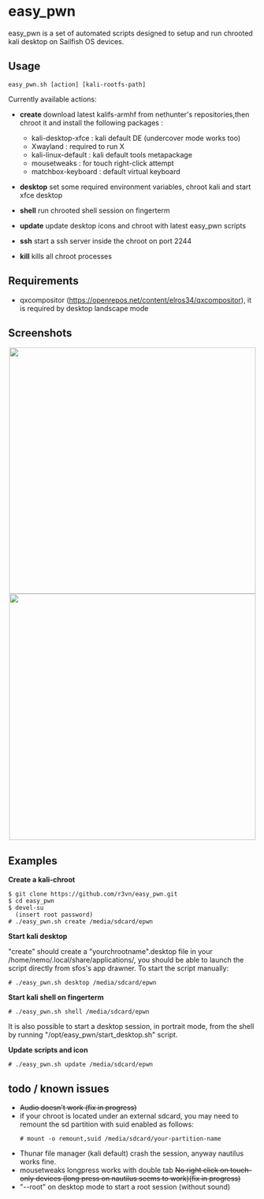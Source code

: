 # easy_pwn

easy_pwn is a set of automated scripts designed to setup and run chrooted kali desktop on Sailfish OS devices.

## Usage

```
easy_pwn.sh [action] [kali-rootfs-path]
```
Currently available actions:

- **create** download latest kalifs-armhf from nethunter's repositories,then chroot it and install the following packages :
	- kali-desktop-xfce : kali default DE (undercover mode works too)
	- Xwayland : required to run X 
	- kali-linux-default : kali default tools metapackage
	- mousetweaks : for touch right-click attempt
	- matchbox-keyboard : default virtual keyboard

- **desktop** set some required environment variables, chroot kali and start xfce desktop
- **shell** run chrooted shell session on fingerterm
- **update** update desktop icons and chroot with latest easy_pwn scripts
- **ssh** start a ssh server inside the chroot on port 2244
- **kill** kills all chroot processes

## Requirements

 - qxcompositor (https://openrepos.net/content/elros34/qxcompositor), it is required by desktop landscape mode

## Screenshots

<p align="center">
	<img src="https://user-images.githubusercontent.com/635790/71497108-0aff7100-2857-11ea-9b95-977d9ccb8adf.jpg" width="500px">
	<img src="https://user-images.githubusercontent.com/635790/71497196-692c5400-2857-11ea-9b7c-25bd8d5eb6bb.jpg" width="500px">
</p>

## Examples

**Create a kali-chroot**

```
$ git clone https://github.com/r3vn/easy_pwn.git
$ cd easy_pwn
$ devel-su
  (insert root password)
# ./easy_pwn.sh create /media/sdcard/epwn
```

**Start kali desktop**

"create" should create a "yourchrootname".desktop file in your /home/nemo/.local/share/applications/, you should be able to launch the script directly from sfos's app drawner.
To start the script manually:

```
# ./easy_pwn.sh desktop /media/sdcard/epwn
```

**Start kali shell on fingerterm**

```
# ./easy_pwn.sh shell /media/sdcard/epwn
```
It is also possible to start a desktop session, in portrait mode, from the shell by running "/opt/easy_pwn/start_desktop.sh" script.

**Update scripts and icon**
```
# ./easy_pwn.sh update /media/sdcard/epwn
```

## todo / known issues

- ~~Audio doesn't work (fix in progress)~~
- if your chroot is located under an external sdcard, you may need to remount the sd partition with suid enabled as follows:
	```
	# mount -o remount,suid /media/sdcard/your-partition-name
	```
- Thunar file manager (kali default) crash the session, anyway nautilus works fine.
- mousetweaks longpress works with double tab ~~No right click on touch-only devices (long press on nautilus seems to work)(fix in progress)~~
- "--root" on desktop mode to start a root session (without sound)